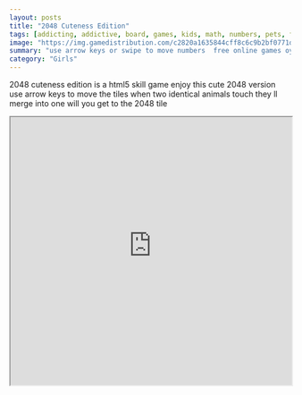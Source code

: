 ```yaml
---
layout: posts
title: "2048 Cuteness Edition"
tags: [addicting, addictive, board, games, kids, math, numbers, pets, free, online, games, oyna, game, free, games, play, play, games]
image: "https://img.gamedistribution.com/c2820a1635844cff8c6c9b2bf0771df0.jpg"
summary: "use arrow keys or swipe to move numbers  free online games oyna game free games play play games"
category: "Girls"
---
```


2048 cuteness edition is a html5 skill game enjoy this cute 2048 version use arrow keys to move the tiles when two identical animals touch they ll merge into one will you get to the 2048 tile

<iframe width="100%" height="480px;" src="https://html5.gamedistribution.com/c2820a1635844cff8c6c9b2bf0771df0/"></iframe>